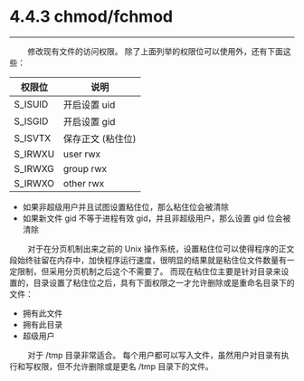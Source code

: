 # 4.4.3 chmod/fchmod
***

&emsp;&emsp;
修改现有文件的访问权限。
除了上面列举的权限位可以使用外，还有下面这些：

|权限位|说明|
| --- | ---|
|S\_ISUID|开启设置 uid|
|S\_ISGID|开启设置 gid|
|S\_ISVTX|保存正文 (粘住位)|
|S\_IRWXU|user rwx|
|S\_IRWXG|group rwx|
|S\_IRWXO|other rwx|

+ 如果非超级用户并且试图设置粘住位，那么粘住位会被清除
+ 如果新文件 gid 不等于进程有效 gid，并且非超级用户，那么设置 gid 位会被清除

&emsp;&emsp;
对于在分页机制出来之前的 Unix 操作系统，设置粘住位可以使得程序的正文段始终驻留在内存中，加快程序运行速度，很明显的结果就是粘住位文件数量有一定限制，但采用分页机制之后这个不需要了。
而现在粘住位主要是针对目录来设置的，目录设置了粘住位之后，具有下面权限之一才允许删除或是重命名目录下的文件：

+ 拥有此文件
+ 拥有此目录
+ 超级用户

&emsp;&emsp;
对于 /tmp 目录非常适合。
每个用户都可以写入文件，虽然用户对目录有执行和写权限，但不允许删除或是更名 /tmp 目录下的文件。